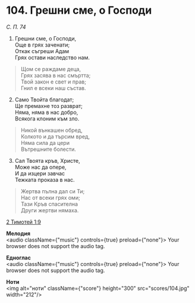 # 104. Грешни сме, о Господи

_С. П. 74_

1. Грешни сме, о Господи,  
Още в грях заченати;  
Откак съгреши Адам  
Грях остави наследство нам.  

> Щом се раждаме деца,  
> Грях засява в нас смъртта;  
> Твой закон е свет и прав;  
> Гнил е всеки наш състав.  

2. Само Твойта благодат;  
Ще премахне тоз разврат;  
Няма, няма в нас добро,  
Всякога клоним към зло.  

> Никой вънкашен обред,  
> Колкото и да търсим вред,  
> Няма сила да цери  
> Вътрешните болести.  

3. Сал Твоята кръв, Христе,  
Може нас да опере,  
И да изцери завчас  
Тежката проказа в нас.  

> Жертва пълна дал си Ти;  
> Нас от всеки грях оми;  
> Тази Кръв спасителна  
> Други жертви нямаха.

[2 Тимотей 1:9](http://biblia.bg/index.php?k=62&g=1&s=9)

**Мелодия**  
<audio className={"music"} controls={true} preload={"none"}>
    <source src="mp3/104.mp3" type="audio/mpeg"/>
    Your browser does not support the audio tag.
</audio>

**Едноглас**  
<audio className={"music"} controls={true} preload={"none"}>
    <source src="transp/104.mp3" type="audio/mpeg"/>
    Your browser does not support the audio tag.
</audio>

**Ноти**  
<img alt="ноти" className={"score"} height="300" src="scores/104.jpg" width="212"/>
